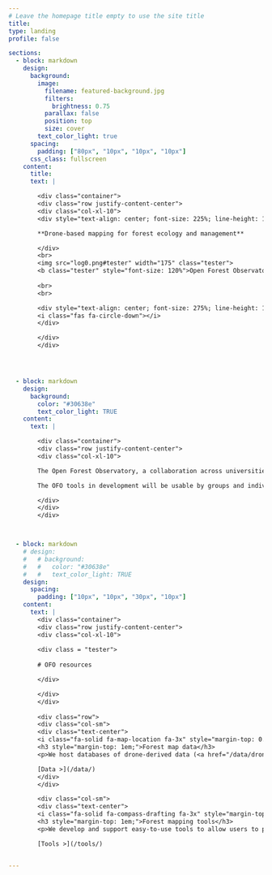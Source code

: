 ```yaml
---
# Leave the homepage title empty to use the site title
title:
type: landing
profile: false

sections:
  - block: markdown
    design:
      background:
        image:
          filename: featured-background.jpg
          filters:
            brightness: 0.75
          parallax: false
          position: top
          size: cover
        text_color_light: true
      spacing:
        padding: ["80px", "10px", "10px", "10px"]
      css_class: fullscreen
    content:
      title: 
      text: |

        <div class="container">
        <div class="row justify-content-center">
        <div class="col-xl-10">
        <div style="text-align: center; font-size: 225%; line-height: 120%;">

        **Drone-based mapping for forest ecology and management**

        </div>
        <br>
        <img src="log0.png#tester" width="175" class="tester">
        <b class="tester" style="font-size: 120%">Open Forest Observatory</b>
        
        <br>
        <br>

        <div style="text-align: center; font-size: 275%; line-height: 120%;">
        <i class="fas fa-circle-down"></i>
        </div>

        </div>
        </div>




  - block: markdown
    design:
      background:
        color: "#30638e"
        text_color_light: TRUE
    content:
      text: |

        <div class="container">
        <div class="row justify-content-center">
        <div class="col-xl-10">

        The Open Forest Observatory, a collaboration across universities and other partners, is working to make low-cost, AI-enabled drone-based forest mapping accessible to ecologists, land managers, and the general public.

        The OFO tools in development will be usable by groups and individuals with limited background in drones and remote sensing. All of our work is open-source (see our work on [GitHub](https://github.com/open-forest-observatory)). We are keen to collaborate with anyone interested in using and/or contributing to our tools. Learn how to [contact us](/about/#contact).

        </div>
        </div>
        </div>



  - block: markdown
    # design:
    #   # background:
    #   #   color: "#30638e"
    #   #   text_color_light: TRUE
    design:
      spacing:
        padding: ["10px", "10px", "30px", "10px"]
    content:
      text: |
        <div class="container">
        <div class="row justify-content-center">
        <div class="col-xl-10">
        
        <div class = "tester">
        
        # OFO resources

        </div>

        </div>
        </div>
        
        <div class="row">
        <div class="col-sm">
        <div class="text-center">
        <i class="fa-solid fa-map-location fa-3x" style="margin-top: 0.5em;"></i>
        <h3 style="margin-top: 1em;">Forest map data</h3>
        <p>We host databases of drone-derived data (<a href="/data/drone/curation/">catalog in development</a>) and traditional field-based data at the same sites (<a href="/data-ground-ref/">web portal prototype</a>), along with guidelines for others wishing to collect their own data.</p>

        [Data >](/data/)
        </div>
        </div>

        <div class="col-sm">
        <div class="text-center">
        <i class="fa-solid fa-compass-drafting fa-3x" style="margin-top: 0.5em;"></i>
        <h3 style="margin-top: 1em;">Forest mapping tools</h3>
        <p>We develop and support easy-to-use tools to allow users to process their own drone imagery into individual-tree forest maps using current best-practices as defaults.</p>

        [Tools >](/tools/)


---
```

